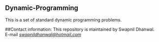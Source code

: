 ## Dynamic-Programming

This is a set of standard dynamic programming problems.

##Contact information:
This repository is maintained by Swapnil Dhanwal. 
E-mail *swapnildhanwal@hotmail.com*

